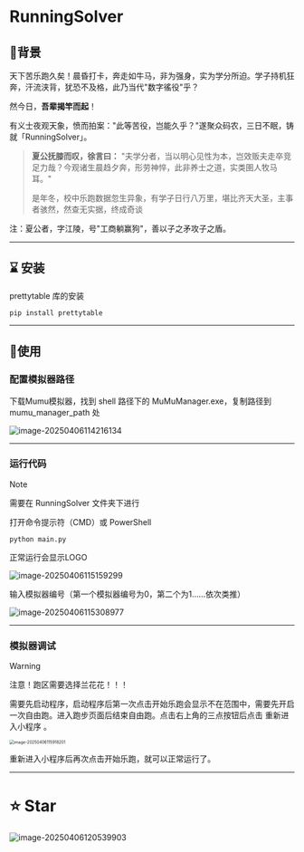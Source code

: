 # RunningSolver

## 🚩背景

天下苦乐跑久矣！晨昏打卡，奔走如牛马，非为强身，实为学分所迫。学子持机狂奔，汗流浃背，犹恐不及格，此乃当代"数字徭役"乎？

然今日，**吾辈揭竿而起**！

有义士夜观天象，愤而拍案："此等苦役，岂能久乎？"遂聚众码农，三日不眠，铸就「RunningSolver」。

> **夏公抚膝而叹，徐言曰：**
> "夫学分者，当以明心见性为本，岂效贩夫走卒竞足力哉？今观诸生晨趋夕奔，形劳神悴，此非养士之道，实类圉人牧马耳。"
>
> 是年冬，校中乐跑数据忽生异象，有学子日行八万里，堪比齐天大圣，主事者骇然，然查无实据，终成奇谈

注：夏公者，字江陵，号"工商躺赢狗"，善以子之矛攻子之盾。

------

## ⌛ 安装

prettytable 库的安装

```
pip install prettytable
```

------

## 🔔使用

### 配置模拟器路径

下载Mumu模拟器，找到 shell 路径下的 MuMuManager.exe，复制路径到 mumu_manager_path 处

![image-20250406114216134](https://g3rling.oss-cn-chengdu.aliyuncs.com/markdown/202504061142168.png)

------

### 运行代码

> [!NOTE]
>
> 需要在 RunningSolver 文件夹下进行

打开命令提示符（CMD）或 PowerShell

```
python main.py
```

正常运行会显示LOGO

![image-20250406115159299](https://g3rling.oss-cn-chengdu.aliyuncs.com/markdown/202504061151332.png)

输入模拟器编号（第一个模拟器编号为0，第二个为1……依次类推）

![image-20250406115308977](https://g3rling.oss-cn-chengdu.aliyuncs.com/markdown/202504061153000.png)

------

### 模拟器调试

> [!WARNING]
>
> 注意！跑区需要选择兰花花！！！

需要先启动程序，启动程序后第一次点击开始乐跑会显示不在范围中，需要先开启一次自由跑。进入跑步页面后结束自由跑。点击右上角的三点按钮后点击 重新进入小程序 。

<img src="https://g3rling.oss-cn-chengdu.aliyuncs.com/markdown/202504061159260.png" alt="image-20250406115918201" style="zoom: 50%;" />

重新进入小程序后再次点击开始乐跑，就可以正常运行了。

------

# ⭐ Star

![image-20250406120539903](https://g3rling.oss-cn-chengdu.aliyuncs.com/markdown/202504061205930.png)

